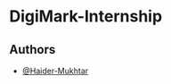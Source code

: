 # DigiMark-Internship


## Authors

- [@Haider-Mukhtar]([https://www.github.com/octokatherine](https://github.com/Haider-Mukhtar))
